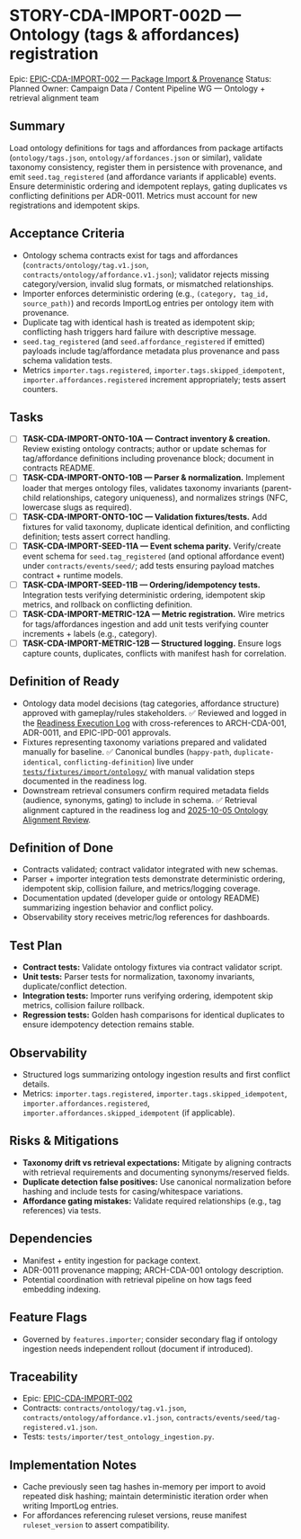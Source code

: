 # STORY-CDA-IMPORT-002D — Ontology (tags & affordances) registration

Epic: [EPIC-CDA-IMPORT-002 — Package Import & Provenance](/docs/implementation/epics/EPIC-CDA-IMPORT-002-package-import-and-provenance.md)
Status: Planned
Owner: Campaign Data / Content Pipeline WG — Ontology + retrieval alignment team

## Summary
Load ontology definitions for tags and affordances from package artifacts (`ontology/tags.json`, `ontology/affordances.json` or similar), validate taxonomy consistency, register them in persistence with provenance, and emit `seed.tag_registered` (and affordance variants if applicable) events. Ensure deterministic ordering and idempotent replays, gating duplicates vs conflicting definitions per ADR-0011. Metrics must account for new registrations and idempotent skips.

## Acceptance Criteria
- Ontology schema contracts exist for tags and affordances (`contracts/ontology/tag.v1.json`, `contracts/ontology/affordance.v1.json`); validator rejects missing category/version, invalid slug formats, or mismatched relationships.
- Importer enforces deterministic ordering (e.g., `(category, tag_id, source_path)`) and records ImportLog entries per ontology item with provenance.
- Duplicate tag with identical hash is treated as idempotent skip; conflicting hash triggers hard failure with descriptive message.
- `seed.tag_registered` (and `seed.affordance_registered` if emitted) payloads include tag/affordance metadata plus provenance and pass schema validation tests.
- Metrics `importer.tags.registered`, `importer.tags.skipped_idempotent`, `importer.affordances.registered` increment appropriately; tests assert counters.

## Tasks
- [ ] **TASK-CDA-IMPORT-ONTO-10A — Contract inventory & creation.** Review existing ontology contracts; author or update schemas for tag/affordance definitions including provenance block; document in contracts README.
- [ ] **TASK-CDA-IMPORT-ONTO-10B — Parser & normalization.** Implement loader that merges ontology files, validates taxonomy invariants (parent-child relationships, category uniqueness), and normalizes strings (NFC, lowercase slugs as required).
- [ ] **TASK-CDA-IMPORT-ONTO-10C — Validation fixtures/tests.** Add fixtures for valid taxonomy, duplicate identical definition, and conflicting definition; tests assert correct handling.
- [ ] **TASK-CDA-IMPORT-SEED-11A — Event schema parity.** Verify/create event schema for `seed.tag_registered` (and optional affordance event) under `contracts/events/seed/`; add tests ensuring payload matches contract + runtime models.
- [ ] **TASK-CDA-IMPORT-SEED-11B — Ordering/idempotency tests.** Integration tests verifying deterministic ordering, idempotent skip metrics, and rollback on conflicting definition.
- [ ] **TASK-CDA-IMPORT-METRIC-12A — Metric registration.** Wire metrics for tags/affordances ingestion and add unit tests verifying counter increments + labels (e.g., category).
- [ ] **TASK-CDA-IMPORT-METRIC-12B — Structured logging.** Ensure logs capture counts, duplicates, conflicts with manifest hash for correlation.

## Definition of Ready
- Ontology data model decisions (tag categories, affordance structure) approved with gameplay/rules stakeholders. ✅ Reviewed and logged in the [Readiness Execution Log](./readiness/STORY-CDA-IMPORT-002D-ontology-registration-readiness.md#1-stakeholder-approved-ontology-contract-blueprint) with cross-references to ARCH-CDA-001, ADR-0011, and EPIC-IPD-001 approvals.
- Fixtures representing taxonomy variations prepared and validated manually for baseline. ✅ Canonical bundles (`happy-path`, `duplicate-identical`, `conflicting-definition`) live under [`tests/fixtures/import/ontology/`](../../../tests/fixtures/import/ontology/) with manual validation steps documented in the readiness log.
- Downstream retrieval consumers confirm required metadata fields (audience, synonyms, gating) to include in schema. ✅ Retrieval alignment captured in the readiness log and [2025-10-05 Ontology Alignment Review](./readiness/meetings/2025-10-05-ontology-alignment.md).

## Definition of Done
- Contracts validated; contract validator integrated with new schemas.
- Parser + importer integration tests demonstrate deterministic ordering, idempotent skip, collision failure, and metrics/logging coverage.
- Documentation updated (developer guide or ontology README) summarizing ingestion behavior and conflict policy.
- Observability story receives metric/log references for dashboards.

## Test Plan
- **Contract tests:** Validate ontology fixtures via contract validator script.
- **Unit tests:** Parser tests for normalization, taxonomy invariants, duplicate/conflict detection.
- **Integration tests:** Importer runs verifying ordering, idempotent skip metrics, collision failure rollback.
- **Regression tests:** Golden hash comparisons for identical duplicates to ensure idempotency detection remains stable.

## Observability
- Structured logs summarizing ontology ingestion results and first conflict details.
- Metrics: `importer.tags.registered`, `importer.tags.skipped_idempotent`, `importer.affordances.registered`, `importer.affordances.skipped_idempotent` (if applicable).

## Risks & Mitigations
- **Taxonomy drift vs retrieval expectations:** Mitigate by aligning contracts with retrieval requirements and documenting synonyms/reserved fields.
- **Duplicate detection false positives:** Use canonical normalization before hashing and include tests for casing/whitespace variations.
- **Affordance gating mistakes:** Validate required relationships (e.g., tag references) via tests.

## Dependencies
- Manifest + entity ingestion for package context.
- ADR-0011 provenance mapping; ARCH-CDA-001 ontology description.
- Potential coordination with retrieval pipeline on how tags feed embedding indexing.

## Feature Flags
- Governed by `features.importer`; consider secondary flag if ontology ingestion needs independent rollout (document if introduced).

## Traceability
- Epic: [EPIC-CDA-IMPORT-002](/docs/implementation/epics/EPIC-CDA-IMPORT-002-package-import-and-provenance.md)
- Contracts: `contracts/ontology/tag.v1.json`, `contracts/ontology/affordance.v1.json`, `contracts/events/seed/tag-registered.v1.json`.
- Tests: `tests/importer/test_ontology_ingestion.py`.

## Implementation Notes
- Cache previously seen tag hashes in-memory per import to avoid repeated disk hashing; maintain deterministic iteration order when writing ImportLog entries.
- For affordances referencing ruleset versions, reuse manifest `ruleset_version` to assert compatibility.
